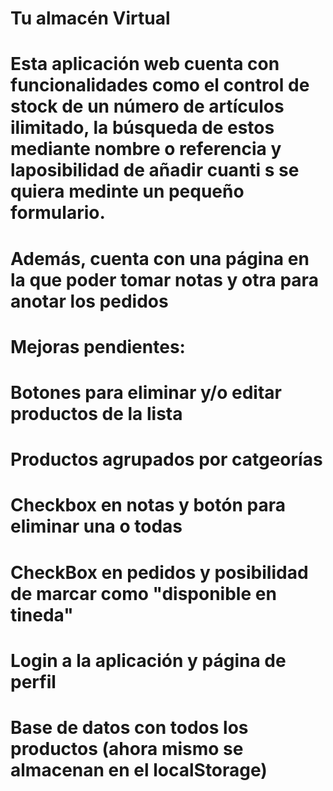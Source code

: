 # Tu almacén Virtual
# Esta aplicación web cuenta con funcionalidades como el control de stock de un número de artículos ilimitado, la búsqueda de estos mediante nombre o referencia y laposibilidad de añadir cuanti s se quiera medinte un pequeño formulario.
# Además, cuenta con una página en la que poder tomar notas y otra para anotar los pedidos

# Mejoras pendientes:
# Botones para eliminar y/o editar productos de la lista
# Productos agrupados por catgeorías
# Checkbox en notas y botón para eliminar una o todas
# CheckBox en pedidos y posibilidad de marcar como "disponible en tineda"
# Login a la aplicación y página de perfil
# Base de datos con todos los productos (ahora mismo se almacenan en el localStorage)
